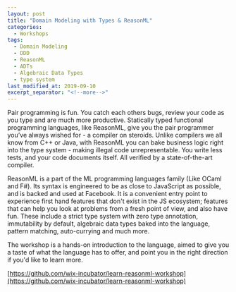 ```yaml
---
layout: post
title: "Domain Modeling with Types & ReasonML"
categories:
  - Workshops
tags:
  - Domain Modeling
  - DDD
  - ReasonML
  - ADTs
  - Algebraic Data Types
  - type system
last_modified_at: 2019-09-10
excerpt_separator: "<!--more-->"
---
```


Pair programming is fun. You catch each others bugs, review your code as you type and are much more productive. Statically typed functional programming languages, like ReasonML, give you the pair programmer you’ve always wished for - a compiler on steroids. Unlike compilers we all know from C++ or Java, with ReasonML you can bake business logic right into the type system - making illegal code unrepresentable. You write less tests, and your code documents itself. All verified by a state-of-the-art compiler.

ReasonML is a part of the ML programming languages family (Like OCaml and F#). Its syntax is engineered to be as close to JavaScript as possible, and is backed and used at Facebook. It is a convenient entry point to experience first hand features that don't exist in the JS ecosystem; features that can help you look at problems from a fresh point of view, and also have fun. These include a strict type system with zero type annotation, immutability by default, algebraic data types baked into the language, pattern matching, auto-currying and much more.

The workshop is a hands-on introduction to the language, aimed to give you a taste of what the language has to offer, and point you in the right direction if you'd like to learn more.

[https://github.com/wix-incubator/learn-reasonml-workshop](https://github.com/wix-incubator/learn-reasonml-workshop)